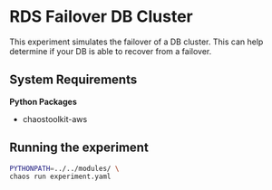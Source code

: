 # RDS Failover DB Cluster

This experiment simulates the failover of a DB cluster. This can help determine if your DB is able to recover from a failover.

## System Requirements

**Python Packages**

* chaostoolkit-aws

## Running the experiment

```bash
PYTHONPATH=../../modules/ \
chaos run experiment.yaml
```
